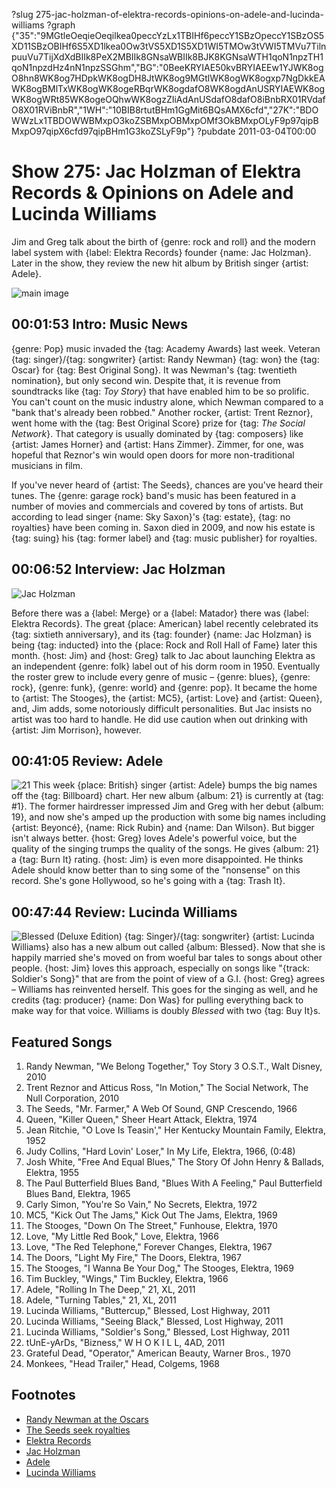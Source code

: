 ?slug 275-jac-holzman-of-elektra-records-opinions-on-adele-and-lucinda-williams
?graph {"35":"9MGtleOeqieOeqilkea0peccYzLx1TBIHf6peccY1SBzOpeccY1SBzOS5XD11SBzOBIHf6S5XD1lkea0Ow3tVS5XD1S5XD1WI5TMOw3tVWI5TMVu7TilnpuuVu7TijXdXdBIIk8PeX2MBIIk8GNsaWBIIk8BJK8KGNsaWTH1qoN1npzTH1qoN1npzdHz4nN1npzSSGhm","BG":"0BeeKRYIAE50kvBRYIAEEw1YJWK8ogO8hn8WK8og7HDpkWK8ogDH8JtWK8og9MGtlWK8ogWK8ogxp7NgDkkEAWK8ogBMlTxWK8ogWK8ogeRBqrWK8ogdafO8WK8ogdAnUSRYIAEWK8ogWK8ogWRt85WK8ogeOQhwWK8ogzZIiAdAnUSdafO8dafO8iBnbRX01RVdafO8X01RViBnbR","1WH":"10BIB8rtutBHm1GgMit6BQsAMX6cfd","27K":"BDOWWzLx1TBDOWWBMxpO3koZSBMxpOBMxpOMf3OkBMxpOLyF9p97qipBMxpO97qipX6cfd97qipBHm1G3koZSLyF9p"}
?pubdate 2011-03-04T00:00

# Show 275: Jac Holzman of Elektra Records & Opinions on Adele and Lucinda Williams
Jim and Greg talk about the birth of {genre: rock and roll} and the modern label system with {label: Elektra Records} founder {name: Jac Holzman}. Later in the show, they review the new hit album by British singer {artist: Adele}.

![main image](https://static.soundopinions.org/images/2011/jacholzman.jpg)


## 00:01:53 Intro: Music News
{genre: Pop} music invaded the {tag: Academy Awards} last week. Veteran {tag: singer}/{tag: songwriter} {artist: Randy Newman} {tag: won} the {tag: Oscar} for {tag: Best Original Song}. It was Newman's {tag: twentieth nomination}, but only second win. Despite that, it is revenue from soundtracks like {tag: *Toy Story*} that have enabled him to be so prolific. You can't count on the music industry alone, which Newman compared to a "bank that's already been robbed." Another rocker, {artist: Trent Reznor}, went home with the {tag: Best Original Score} prize for {tag: *The Social Network*}. That category is usually dominated by {tag: composers} like {artist: James Horner} and {artist: Hans Zimmer}. Zimmer, for one, was hopeful that Reznor's win would open doors for more non-traditional musicians in film.

If you've never heard of {artist: The Seeds}, chances are you've heard their tunes. The {genre: garage rock} band's music has been featured in a number of movies and commercials and covered by tons of artists. But according to lead singer {name: Sky Saxon}'s {tag: estate}, {tag: no royalties} have been coming in. Saxon died in 2009, and now his estate is {tag: suing} his {tag: former label} and {tag: music publisher} for royalties.

## 00:06:52 Interview: Jac Holzman
![Jac Holzman](https://static.soundopinions.org/assets/275/BG0.jpg)

Before there was a {label: Merge} or a {label: Matador} there was {label: Elektra Records}. The great {place: American} label recently celebrated its {tag: sixtieth anniversary}, and its {tag: founder} {name: Jac Holzman} is being {tag: inducted} into the {place: Rock and Roll Hall of Fame} later this month. {host: Jim} and {host: Greg} talk to Jac about launching Elektra as an independent {genre: folk} label out of his dorm room in 1950. Eventually the roster grew to include every genre of music – {genre: blues}, {genre: rock}, {genre: funk}, {genre: world} and {genre: pop}. It became the home to {artist: The Stooges}, the {artist: MC5}, {artist: Love} and {artist: Queen}, and, Jim adds, some notoriously difficult personalities. But Jac insists no artist was too hard to handle. He did use caution when out drinking with {artist: Jim Morrison}, however.

## 00:41:05 Review: Adele
![21](https://static.soundopinions.org/assets/275/1WH0.jpg)
This week {place: British} singer {artist: Adele} bumps the big names off the {tag: Billboard} chart. Her new album {album: 21} is currently at {tag: #1}. The former hairdresser impressed Jim and Greg with her debut {album: 19}, and now she's amped up the production with some big names including {artist: Beyoncé}, {name: Rick Rubin} and {name: Dan Wilson}. But bigger isn't always better. {host: Greg} loves Adele's powerful voice, but the quality of the singing trumps the quality of the songs. He gives {album: 21} a {tag: Burn It} rating. {host: Jim} is even more disappointed. He thinks Adele should know better than to sing some of the "nonsense" on this record. She's gone Hollywood, so he's going with a {tag: Trash It}.

## 00:47:44 Review: Lucinda Williams
![Blessed (Deluxe Edition)](https://static.soundopinions.org/assets/275/27K0.jpg)
{tag: Singer}/{tag: songwriter} {artist: Lucinda Williams} also has a new album out called {album: Blessed}. Now that she is happily married she's moved on from woeful bar tales to songs about other people. {host: Jim} loves this approach, especially on songs like "{track: Soldier's Song}" that are from the point of view of a G.I. {host: Greg} agrees – Williams has reinvented herself. This goes for the singing as well, and he credits {tag: producer} {name: Don Was} for pulling everything back to make way for that voice. Williams is doubly *Blessed* with two {tag: Buy It}s.



## Featured Songs
1. Randy Newman, "We Belong Together," Toy Story 3 O.S.T., Walt Disney, 2010
2. Trent Reznor and Atticus Ross, "In Motion," The Social Network, The Null Corporation, 2010
3. The Seeds, "Mr. Farmer," A Web Of Sound, GNP Crescendo, 1966
4. Queen, "Killer Queen," Sheer Heart Attack, Elektra, 1974
5. Jean Ritchie, "O Love Is Teasin'," Her Kentucky Mountain Family, Elektra, 1952
6. Judy Collins, "Hard Lovin' Loser," In My Life, Elektra, 1966, (0:48)
7. Josh White, "Free And Equal Blues," The Story Of John Henry & Ballads, Elektra, 1955
8. The Paul Butterfield Blues Band, "Blues With A Feeling," Paul Butterfield Blues Band, Elektra, 1965
9. Carly Simon, "You're So Vain," No Secrets, Elektra, 1972
10. MC5, "Kick Out The Jams," Kick Out The Jams, Elektra, 1969
11. The Stooges, "Down On The Street," Funhouse, Elektra, 1970
12. Love, "My Little Red Book," Love, Elektra, 1966
13. Love, "The Red Telephone," Forever Changes, Elektra, 1967
14. The Doors, "Light My Fire," The Doors, Elektra, 1967
15. The Stooges, "I Wanna Be Your Dog," The Stooges, Elektra, 1969
16. Tim Buckley, "Wings," Tim Buckley, Elektra, 1966
17. Adele, "Rolling In The Deep," 21, XL, 2011
18. Adele, "Turning Tables," 21, XL, 2011
19. Lucinda Williams, "Buttercup," Blessed, Lost Highway, 2011
20. Lucinda Williams, "Seeing Black," Blessed, Lost Highway, 2011
21. Lucinda Williams, "Soldier's Song," Blessed, Lost Highway, 2011
22. tUnE-yArDs, "Bizness," W H O K I L L, 4AD, 2011
23. Grateful Dead, "Operator," American Beauty, Warner Bros., 1970
24. Monkees, "Head Trailer," Head, Colgems, 1968

## Footnotes
- [Randy Newman at the Oscars](http://www.telegraph.co.uk/culture/film/oscars/8352642/Oscars-2011-Randy-Newman-wins-best-joker-award.html)
- [The Seeds seek royalties](http://www.mi2n.com/press.php3?press_nb=139363)
- [Elektra Records](http://www.elektra.com/)
- [Jac Holzman](http://www.followthemusic.com/whojac.html)
- [Adele](http://www.adele.tv/)
- [Lucinda Williams](http://lucindawilliams.com/splash-page/)

